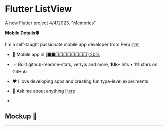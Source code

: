 # Flutter ListView

A new Flutter project 4/4/2023. "Memories"

**Mobile Details👽**

I'm a self-taught passionate mobile app developer from Peru 🇵🇪

- 💼 Mobile app in  [[■■□□□□□□□□] 20%](https://www.tiktok.com/@bastndev)

- 📈 Built github-readme-stats, verlyjs and more, **10k+** hits • **111** stars on GitHub

- ❤️ I love developing apps and creating fun type-level experiments

- 💬 Ask me about anything [Here](https://github.com/bastndev/Flutter-ListView-1/issues)
- 
## Mockup 📱
---
<!--Mockup-->  
  <div align="center"> 
    <img src="https://github.com/bastndev/Git-Test/blob/main/IMG/on11.png" alt="">
  </div>
